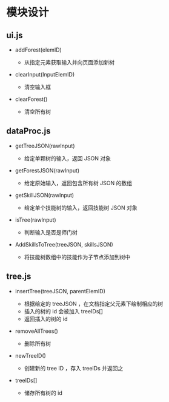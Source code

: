 # 模块设计

## ui.js

- addForest(elemID)
  - 从指定元素获取输入并向页面添加新树

- clearInput(InputElemID)
  - 清空输入框

- clearForest()
  - 清空所有树

## dataProc.js

- getTreeJSON(rawInput)
  - 给定单颗树的输入，返回 JSON 对象

- getForestJSON(rawInput)
  - 给定原始输入，返回包含所有树 JSON 的数组

- getSkillJSON(rawInput)
  - 给定单个技能树的输入，返回技能树 JSON 对象

- isTree(rawInput)
  - 判断输入是否是师门树

- AddSkillsToTree(treeJSON, skillsJSON)
  - 将技能树数组中的技能作为子节点添加到树中

## tree.js

- insertTree(treeJSON, parentElemID)
  - 根据给定的 treeJSON ，在文档指定父元素下绘制相应的树
  - 插入的树的 id 会被加入 treeIDs[]
  - 返回插入的树的 id

- removeAllTrees()
  - 删除所有树

- newTreeID()
  - 创建新的 tree ID ，存入 treeIDs 并返回之

- treeIDs[]
  - 储存所有树的 id